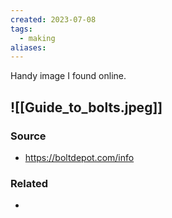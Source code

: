 ```yaml
---
created: 2023-07-08
tags:
  - making
aliases:
---
```

Handy image I found online.

![[Guide_to_bolts.jpeg]]
---
### Source
- https://boltdepot.com/info

### Related
- 